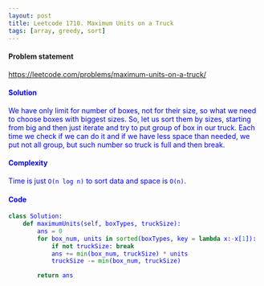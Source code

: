 ```yaml
---
layout: post
title: Leetcode 1710. Maximum Units on a Truck
tags: [array, greedy, sort]
---
```


#### Problem statement

<a href="https://leetcode.com/problems/maximum-units-on-a-truck/"> <font color = blue>https://leetcode.com/problems/maximum-units-on-a-truck/

#### Solution
We have only limit for number of boxes, not for their size, so what we need to choose boxes with biggest sizes. So, let us sort them by sizes, starting from big and then just iterate and try to put group of box in our truck. Each time we check if we can do it and if we have less space than needed, we put not all group, but such number so truck is full and then break.

#### Complexity
Time is just `O(n log n)` to sort data and space is `O(n)`.

#### Code
```python
class Solution:
    def maximumUnits(self, boxTypes, truckSize):
        ans = 0
        for box_num, units in sorted(boxTypes, key = lambda x:-x[1]):
            if not truckSize: break
            ans += min(box_num, truckSize) * units
            truckSize -= min(box_num, truckSize)

        return ans
```